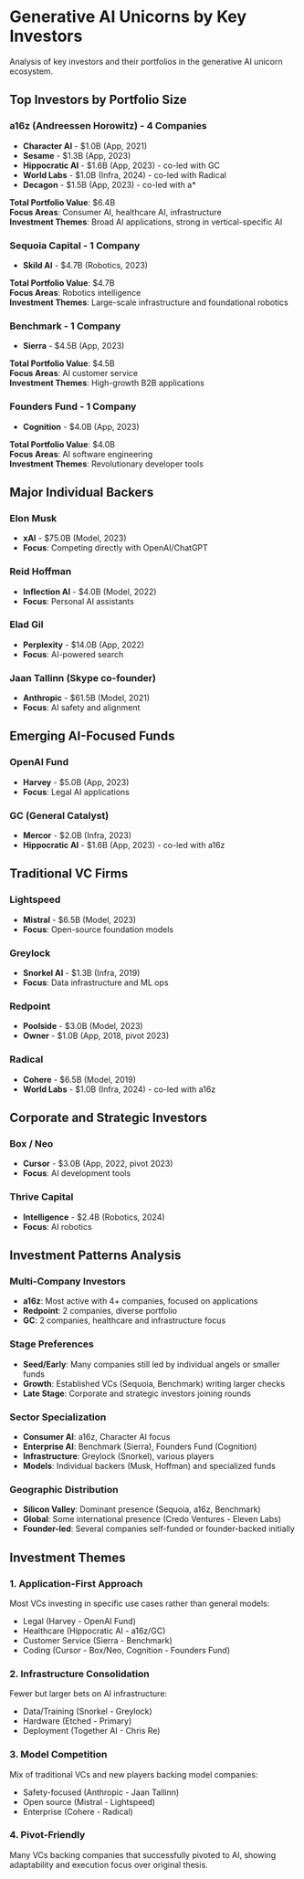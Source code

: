 # Generative AI Unicorns by Key Investors

Analysis of key investors and their portfolios in the generative AI unicorn ecosystem.

## Top Investors by Portfolio Size

### a16z (Andreessen Horowitz) - 4 Companies
- **Character AI** - $1.0B (App, 2021)
- **Sesame** - $1.3B (App, 2023) 
- **Hippocratic AI** - $1.6B (App, 2023) - co-led with GC
- **World Labs** - $1.0B (Infra, 2024) - co-led with Radical
- **Decagon** - $1.5B (App, 2023) - co-led with a*

**Total Portfolio Value**: $6.4B  
**Focus Areas**: Consumer AI, healthcare AI, infrastructure  
**Investment Themes**: Broad AI applications, strong in vertical-specific AI

### Sequoia Capital - 1 Company
- **Skild AI** - $4.7B (Robotics, 2023)

**Total Portfolio Value**: $4.7B  
**Focus Areas**: Robotics intelligence  
**Investment Themes**: Large-scale infrastructure and foundational robotics

### Benchmark - 1 Company  
- **Sierra** - $4.5B (App, 2023)

**Total Portfolio Value**: $4.5B  
**Focus Areas**: AI customer service  
**Investment Themes**: High-growth B2B applications

### Founders Fund - 1 Company
- **Cognition** - $4.0B (App, 2023)

**Total Portfolio Value**: $4.0B  
**Focus Areas**: AI software engineering  
**Investment Themes**: Revolutionary developer tools

## Major Individual Backers

### Elon Musk
- **xAI** - $75.0B (Model, 2023)
- **Focus**: Competing directly with OpenAI/ChatGPT

### Reid Hoffman  
- **Inflection AI** - $4.0B (Model, 2022)
- **Focus**: Personal AI assistants

### Elad Gil
- **Perplexity** - $14.0B (App, 2022)  
- **Focus**: AI-powered search

### Jaan Tallinn (Skype co-founder)
- **Anthropic** - $61.5B (Model, 2021)
- **Focus**: AI safety and alignment

## Emerging AI-Focused Funds

### OpenAI Fund
- **Harvey** - $5.0B (App, 2023)
- **Focus**: Legal AI applications

### GC (General Catalyst)
- **Mercor** - $2.0B (Infra, 2023)
- **Hippocratic AI** - $1.6B (App, 2023) - co-led with a16z

## Traditional VC Firms

### Lightspeed
- **Mistral** - $6.5B (Model, 2023)
- **Focus**: Open-source foundation models

### Greylock
- **Snorkel AI** - $1.3B (Infra, 2019)
- **Focus**: Data infrastructure and ML ops

### Redpoint
- **Poolside** - $3.0B (Model, 2023)  
- **Owner** - $1.0B (App, 2018, pivot 2023)

### Radical
- **Cohere** - $6.5B (Model, 2019)
- **World Labs** - $1.0B (Infra, 2024) - co-led with a16z

## Corporate and Strategic Investors

### Box / Neo
- **Cursor** - $3.0B (App, 2022, pivot 2023)
- **Focus**: AI development tools

### Thrive Capital
- **Intelligence** - $2.4B (Robotics, 2024)
- **Focus**: AI robotics

## Investment Patterns Analysis

### Multi-Company Investors
- **a16z**: Most active with 4+ companies, focused on applications
- **Redpoint**: 2 companies, diverse portfolio  
- **GC**: 2 companies, healthcare and infrastructure focus

### Stage Preferences
- **Seed/Early**: Many companies still led by individual angels or smaller funds
- **Growth**: Established VCs (Sequoia, Benchmark) writing larger checks
- **Late Stage**: Corporate and strategic investors joining rounds

### Sector Specialization
- **Consumer AI**: a16z, Character AI focus
- **Enterprise AI**: Benchmark (Sierra), Founders Fund (Cognition)  
- **Infrastructure**: Greylock (Snorkel), various players
- **Models**: Individual backers (Musk, Hoffman) and specialized funds

### Geographic Distribution
- **Silicon Valley**: Dominant presence (Sequoia, a16z, Benchmark)
- **Global**: Some international presence (Credo Ventures - Eleven Labs)
- **Founder-led**: Several companies self-funded or founder-backed initially

## Investment Themes

### 1. Application-First Approach
Most VCs investing in specific use cases rather than general models:
- Legal (Harvey - OpenAI Fund)
- Healthcare (Hippocratic AI - a16z/GC)  
- Customer Service (Sierra - Benchmark)
- Coding (Cursor - Box/Neo, Cognition - Founders Fund)

### 2. Infrastructure Consolidation  
Fewer but larger bets on AI infrastructure:
- Data/Training (Snorkel - Greylock)
- Hardware (Etched - Primary)
- Deployment (Together AI - Chris Re)

### 3. Model Competition
Mix of traditional VCs and new players backing model companies:
- Safety-focused (Anthropic - Jaan Tallinn)
- Open source (Mistral - Lightspeed)  
- Enterprise (Cohere - Radical)

### 4. Pivot-Friendly
Many VCs backing companies that successfully pivoted to AI, showing adaptability and execution focus over original thesis. 